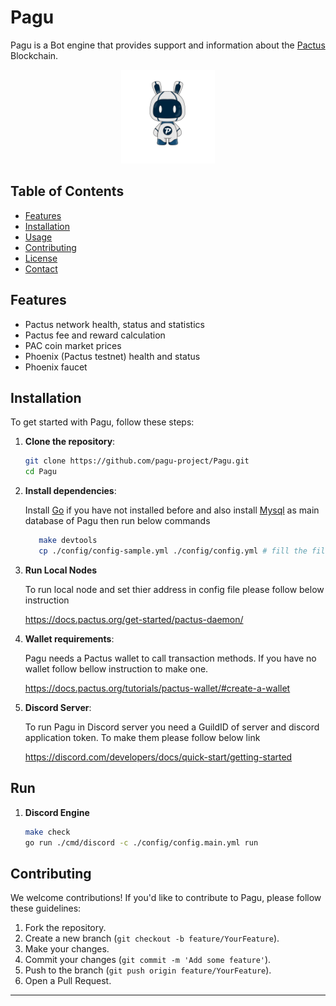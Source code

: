 # Pagu
Pagu is a Bot engine that provides support and information about the [Pactus](https://pactus.org) Blockchain.

<p align="center">
    <img alt="Pagu" src="./assets/PAGU.png" width="150" height="150" />
</p>

## Table of Contents

- [Features](#features)
- [Installation](#installation)
- [Usage](#usage)
- [Contributing](#contributing)
- [License](#license)
- [Contact](#contact)

## Features

- Pactus network health, status and statistics
- Pactus fee and reward calculation
- PAC coin market prices
- Phoenix (Pactus testnet) health and status 
- Phoenix faucet
  
## Installation

To get started with Pagu, follow these steps:

1. **Clone the repository**:
    ```bash
    git clone https://github.com/pagu-project/Pagu.git
    cd Pagu
    ```

2. **Install dependencies**:

   Install [Go](https://go.dev/doc/install) if you have not installed before and also install [Mysql](https://dev.mysql.com/downloads/workbench/) as main database of Pagu
then run below commands
   
    ```bash 
       make devtools
       cp ./config/config-sample.yml ./config/config.yml # fill the file with correct values
    ```
3. **Run Local Nodes**
   
   To run local node and set thier address in config file please follow below instruction

   https://docs.pactus.org/get-started/pactus-daemon/


4. **Wallet requirements**:
   
   Pagu needs a Pactus wallet to call transaction methods. If you have no wallet follow bellow instruction to make one.
 
   https://docs.pactus.org/tutorials/pactus-wallet/#create-a-wallet


5. **Discord Server**:
   
   To run Pagu in Discord server you need a GuildID of server and discord application token. To make them please follow below link

   https://discord.com/developers/docs/quick-start/getting-started
   
## Run
1. **Discord Engine**

    ```bash
    make check
    go run ./cmd/discord -c ./config/config.main.yml run
    ```

## Contributing

We welcome contributions! If you'd like to contribute to Pagu, please follow these guidelines:

1. Fork the repository.
2. Create a new branch (`git checkout -b feature/YourFeature`).
3. Make your changes.
4. Commit your changes (`git commit -m 'Add some feature'`).
5. Push to the branch (`git push origin feature/YourFeature`).
6. Open a Pull Request.

---